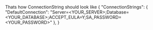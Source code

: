 Thats how ConnectionString should look like
{
  "ConnectionStrings": {
    "DefaultConnection": "Server=<YOUR_SERVER>;Database=<YOUR_DATABASE>;ACCEPT_EULA=Y;SA_PASSWORD=<YOUR_PASSWORD>"
  },
}
